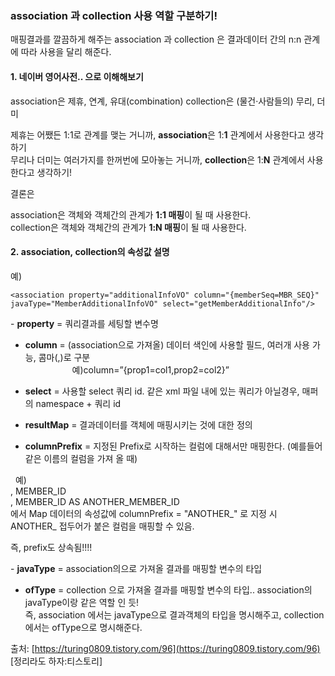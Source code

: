 ### association 과 collection 사용 역할 구분하기!

매핑결과를 깔끔하게 해주는 association 과 collection 은 결과데이터 간의 n:n 관계에 따라 사용을 달리 해준다.

#### **1. 네이버 영어사전.. 으로 이해해보기**

association은 제휴, 연계, 유대(combination) collection은 (물건·사람들의) 무리, 더미

제휴는 어쨌든 1:1로 관계를 맺는 거니까, **association**은 1:**1** 관계에서 사용한다고 생각하기  
무리나 더미는 여러가지를 한꺼번에 모아놓는 거니까, **collection**은 1:**N** 관계에서 사용한다고 생각하기! 

결론은 

association은 객체와 객체간의 관계가 **1:1 매핑**이 될 때 사용한다.   
collection은 객체와 객체간의 관계가 **1:N 매핑**이 될 때 사용한다.

#### **2. association, collection의 속성값 설명**

예)

```
<association property="additionalInfoVO" column="{memberSeq=MBR_SEQ}" javaType="MemberAdditionalInfoVO" select="getMemberAdditionalInfo"/>
```

- **property** = 쿼리결과를 세팅할 변수명

- **column** = (association으로 가져올) 데이터 색인에 사용할 필드, 여러개 사용 가능, 콤마(,)로 구분  
                   예)column=”{prop1=col1,prop2=col2}” 

- **select** = 사용할 select 쿼리 id. 같은 xml 파일 내에 있는 쿼리가 아닐경우, 매퍼의 namespace + 쿼리 id

- **resultMap** = 결과데이터를 객체에 매핑시키는 것에 대한 정의

- **columnPrefix** = 지정된 Prefix로 시작하는 컬럼에 대해서만 매핑한다. (예를들어 같은 이름의 컬럼을 가져 올 때)  
  
  예)  
, MEMBER_ID   
, MEMBER_ID AS ANOTHER_MEMBER_ID  
에서 Map 데이터의 속성값에 columnPrefix = "ANOTHER_" 로 지정 시 ANOTHER_ 접두어가 붙은 컬럼을 매핑할 수 있음.

즉, prefix도 상속됨!!!!

  
- **javaType** = association의으로 가져올 결과를 매핑할 변수의 타입

- **ofType** = collection 으로 가져올 결과를 매핑할 변수의 타입.. association의 javaType이랑 같은 역할 인 듯!  
즉, association 에서는 javaType으로 결과객체의 타입을 명시해주고, collection 에서는 ofType으로 명시해준다.

출처: [https://turing0809.tistory.com/96](https://turing0809.tistory.com/96) [정리라도 하자:티스토리]
